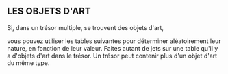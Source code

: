 ## LES OBJETS D'ART


Si, dans un trésor multiple, se trouvent des objets d'art,

vous pouvez utiliser les tables suivantes pour déterminer
aléatoirement leur nature, en fonction de leur valeur. Faites
autant de jets sur une table qu'il y a d'objets d'art dans le trésor.
Un trésor peut contenir plus d'un objet d'art du même type.
